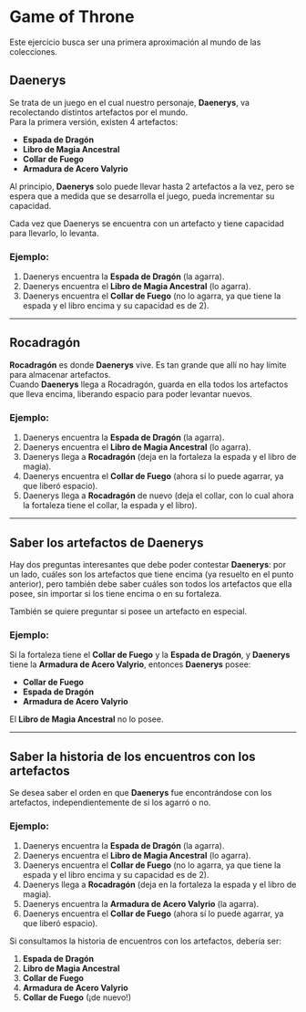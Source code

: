 # Game of Throne

Este ejercicio busca ser una primera aproximación al mundo de las colecciones.

## Daenerys

Se trata de un juego en el cual nuestro personaje, **Daenerys**, va recolectando distintos artefactos por el mundo.  
Para la primera versión, existen 4 artefactos:

- **Espada de Dragón**
- **Libro de Magia Ancestral**
- **Collar de Fuego**
- **Armadura de Acero Valyrio**

Al principio, **Daenerys** solo puede llevar hasta 2 artefactos a la vez, pero se espera que a medida que se desarrolla el juego, pueda incrementar su capacidad.

Cada vez que Daenerys se encuentra con un artefacto y tiene capacidad para llevarlo, lo levanta.

### Ejemplo:
1. Daenerys encuentra la **Espada de Dragón** (la agarra).
2. Daenerys encuentra el **Libro de Magia Ancestral** (lo agarra).
3. Daenerys encuentra el **Collar de Fuego** (no lo agarra, ya que tiene la espada y el libro encima y su capacidad es de 2).

---

## Rocadragón

**Rocadragón** es donde **Daenerys** vive. Es tan grande que allí no hay límite para almacenar artefactos.  
Cuando **Daenerys** llega a Rocadragón, guarda en ella todos los artefactos que lleva encima, liberando espacio para poder levantar nuevos.

### Ejemplo:
1. Daenerys encuentra la **Espada de Dragón** (la agarra).
2. Daenerys encuentra el **Libro de Magia Ancestral** (lo agarra).
3. Daenerys llega a **Rocadragón** (deja en la fortaleza la espada y el libro de magia).
4. Daenerys encuentra el **Collar de Fuego** (ahora sí lo puede agarrar, ya que liberó espacio).
5. Daenerys llega a **Rocadragón** de nuevo (deja el collar, con lo cual ahora la fortaleza tiene el collar, la espada y el libro).

---

## Saber los artefactos de Daenerys

Hay dos preguntas interesantes que debe poder contestar **Daenerys**: por un lado, cuáles son los artefactos que tiene encima (ya resuelto en el punto anterior), pero también debe saber cuáles son todos los artefactos que ella posee, sin importar si los tiene encima o en su fortaleza.

También se quiere preguntar si posee un artefacto en especial.

### Ejemplo:
Si la fortaleza tiene el **Collar de Fuego** y la **Espada de Dragón**, y **Daenerys** tiene la **Armadura de Acero Valyrio**, entonces **Daenerys** posee:

- **Collar de Fuego**
- **Espada de Dragón**
- **Armadura de Acero Valyrio**

El **Libro de Magia Ancestral** no lo posee.

---

## Saber la historia de los encuentros con los artefactos

Se desea saber el orden en que **Daenerys** fue encontrándose con los artefactos, independientemente de si los agarró o no.

### Ejemplo:

1. Daenerys encuentra la **Espada de Dragón** (la agarra).
2. Daenerys encuentra el **Libro de Magia Ancestral** (lo agarra).
3. Daenerys encuentra el **Collar de Fuego** (no lo agarra, ya que tiene la espada y el libro encima y su capacidad es de 2).
4. Daenerys llega a **Rocadragón** (deja en la fortaleza la espada y el libro de magia).
5. Daenerys encuentra la **Armadura de Acero Valyrio** (la agarra).
6. Daenerys encuentra el **Collar de Fuego** (ahora sí lo puede agarrar, ya que liberó espacio).

Si consultamos la historia de encuentros con los artefactos, debería ser:

1. **Espada de Dragón**  
2. **Libro de Magia Ancestral**  
3. **Collar de Fuego**  
4. **Armadura de Acero Valyrio**  
5. **Collar de Fuego** (¡de nuevo!)
